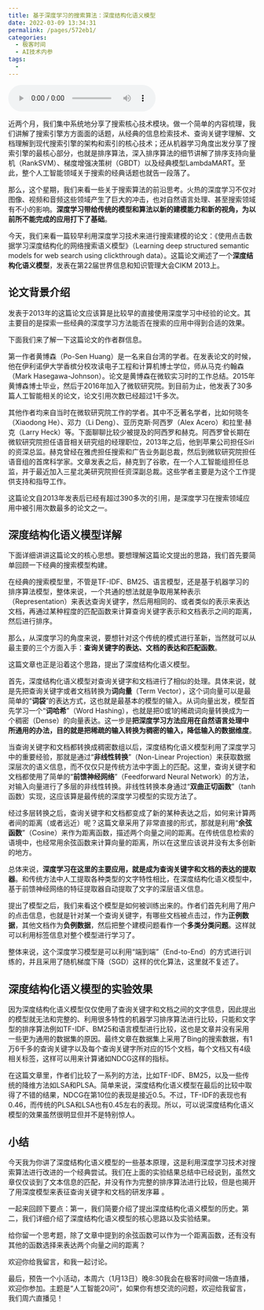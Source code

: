 ```yaml
---
title: 基于深度学习的搜索算法：深度结构化语义模型
date: 2022-03-09 13:34:31
permalink: /pages/572eb1/
categories:
  - 极客时间
  - AI技术内参
tags:
  - 
---
```

<audio title="055.基于深度学习的搜索算法：深度结构化语义模型" src="https://static001.geekbang.org/resource/audio/71/8e/712b33bbf005e9e7b2b73e569fe9e18e.mp3" controls="controls"></audio> 
<p>近两个月，我们集中系统地分享了搜索核心技术模块。做一个简单的内容梳理，我们讲解了搜索引擎方方面面的话题，从经典的信息检索技术、查询关键字理解、文档理解到现代搜索引擎的架构和索引的核心技术；还从机器学习角度出发分享了搜索引擎的最核心部分，也就是排序算法，深入排序算法的细节讲解了排序支持向量机（RankSVM）、梯度增强决策树（GBDT）以及经典模型LambdaMART。至此，整个人工智能领域关于搜索的经典话题也就告一段落了。</p>
<p>那么，这个星期，我们来看一些关于搜索算法的前沿思考。火热的深度学习不仅对图像、视频和音频这些领域产生了巨大的冲击，也对自然语言处理、甚至搜索领域有不小的影响。<strong>深度学习带给传统的模型和算法以新的建模能力和新的视角，为以前所不能完成的应用打下了基础</strong>。</p>
<p>今天，我们来看一篇较早利用深度学习技术来进行搜索建模的论文：《使用点击数据学习深度结构化的网络搜索语义模型》（Learning deep structured semantic models for web search using clickthrough data）。这篇论文阐述了一个<strong>深度结构化语义模型</strong>，发表在第22届世界信息和知识管理大会CIKM 2013上。</p>
<h2>论文背景介绍</h2>
<p>发表于2013年的这篇论文应该算是比较早的直接使用深度学习中经验的论文。其主要目的是探索一些经典的深度学习方法能否在搜索的应用中得到合适的效果。</p>
<p>下面我们来了解一下这篇论文的作者群信息。</p>
<p>第一作者黄博森（Po-Sen Huang）是一名来自台湾的学者。在发表论文的时候，他在伊利诺伊大学香槟分校攻读电子工程和计算机博士学位，师从马克·约翰森（Mark Hasegawa-Johnson）。论文是黄博森在微软实习时的工作总结。2015年黄博森博士毕业，然后于2016年加入了微软研究院。到目前为止，他发表了30多篇人工智能相关的论文，论文引用次数已经超过1千多次。</p>
<p>其他作者均来自当时在微软研究院工作的学者。其中不乏著名学者，比如何晓冬（Xiaodong He）、邓力（Li Deng）、亚历克斯·阿西罗（Alex Acero）和拉里·赫克（Larry Heck）等。下面聊聊比较少被提及的阿西罗和赫克。阿西罗曾长期在微软研究院担任语音相关研究组的经理职位，2013年之后，他到苹果公司担任Siri的资深总监。赫克曾经在雅虎担任搜索和广告业务副总裁，然后到微软研究院担任语音组的首席科学家。文章发表之后，赫克到了谷歌，在一个人工智能组担任总监，并于最近加入三星北美研究院担任资深副总裁。这些学者主要是为这个工作提供支持和指导工作。</p>
<p>这篇论文自2013年发表后已经有超过390多次的引用，是深度学习在搜索领域应用中被引用次数最多的论文之一。</p>
<h2>深度结构化语义模型详解</h2>
<p>下面详细讲讲这篇论文的核心思想。要想理解这篇论文提出的思路，我们首先要简单回顾一下经典的搜索模型构建。</p>
<!-- [[[read_end]]] -->
<p>在经典的搜索模型里，不管是TF-IDF、BM25、语言模型，还是基于机器学习的排序算法模型，整体来说，一个共通的想法就是争取用某种表示（Representation）来表达查询关键字，然后用相同的、或者类似的表示来表达文档，再通过某种程度的匹配函数来计算查询关键字表示和文档表示之间的距离，然后进行排序。</p>
<p>那么，从深度学习的角度来说，要想针对这个传统的模式进行革新，当然就可以从最主要的三个方面入手：<strong>查询关键字的表达、文档的表达和匹配函数</strong>。</p>
<p>这篇文章也正是沿着这个思路，提出了深度结构化语义模型。</p>
<p>首先，深度结构化语义模型对查询关键字和文档进行了相似的处理。具体来说，就是先把查询关键字或者文档转换为<strong>词向量</strong>（Term Vector），这个词向量可以是最简单的“<strong>词袋</strong>”的表达方式，这也就是最基本的模型的输入。从词向量出发，模型首先学习一个“<strong>词哈希</strong>”（Word Hashing），也就是把0或1的稀疏词向量转换成为一个稠密（Dense）的向量表达。这一步是<strong>把深度学习方法应用在自然语言处理中所通用的办法，目的就是把稀疏的输入转换为稠密的输入，降低输入的数据维度</strong>。</p>
<p>当查询关键字和文档都转换成稠密数组以后，深度结构化语义模型利用了深度学习中的重要经验，那就是通过“<strong>非线性转换</strong>”（Non-Linear Projection）来获取数据深层次的语义信息，而不仅仅只是传统方法中字面上的匹配。这里，查询关键字和文档都使用了简单的“<strong>前馈神经网络</strong>”（Feedforward Neural Network）的方法，对输入向量进行了多层的非线性转换。非线性转换本身通过“<strong>双曲正切函数</strong>”（tanh函数）实现，这应该算是最传统的深度学习模型的实现方法了。</p>
<p>经过多层转换之后，查询关键字和文档都变成了新的某种表达之后，如何来计算两者间的距离（或者远近）呢？这篇文章采用了非常直接的形式，那就是利用“<strong>余弦函数</strong>”（Cosine）来作为距离函数，描述两个向量之间的距离。在传统信息检索的语境中，也经常用余弦函数来计算向量的距离，所以在这里应该说并没有太多创新的地方。</p>
<p>总体来说，<strong>深度学习在这里的主要应用，就是成为查询关键字和文档的表达的提取器</strong>。和传统方法中人工提取各种类型的文字特性相比，在深度结构化语义模型中，基于前馈神经网络的特征提取器自动提取了文字的深层语义信息。</p>
<p>提出了模型之后，我们来看这个模型是如何被训练出来的。作者们首先利用了用户的点击信息，也就是针对某一个查询关键字，有哪些文档被点击过，作为<strong>正例数据</strong>，其他文档作为<strong>负例数据</strong>，然后把整个建模问题看作一个<strong>多类分类问题</strong>。这样就可以利用标签信息对整个模型进行学习了。</p>
<p>整体来说，这个深度学习模型是可以利用“端到端”（End-to-End）的方式进行训练的，并且采用了随机梯度下降（SGD）这样的优化算法，这里就不复述了。</p>
<h2>深度结构化语义模型的实验效果</h2>
<p>因为深度结构化语义模型仅仅使用了查询关键字和文档之间的文字信息，因此提出的模型就无法和完整的、利用很多特性的机器学习排序算法进行比较，只能和文字型的排序算法例如TF-IDF、BM25和语言模型进行比较，这也是文章并没有采用一些更为通用的数据集的原因。最终文章在数据集上采用了Bing的搜索数据，有1万6千多的查询关键字以及每个查询关键字所对应的15个文档，每个文档又有4级相关标签，这样可以用来计算诸如NDCG这样的指标。</p>
<p>在这篇文章里，作者们比较了一系列的方法，比如TF-IDF、BM25，以及一些传统的降维方法如LSA和PLSA。简单来说，深度结构化语义模型在最后的比较中取得了不错的结果，NDCG在第10位的表现是接近0.5。不过，TF-IDF的表现也有0.46，而传统的PLSA和LSA也有0.45左右的表现。所以，可以说深度结构化语义模型的效果虽然很明显但并不是特别惊人。</p>
<h2>小结</h2>
<p>今天我为你讲了深度结构化语义模型的一些基本原理，这是利用深度学习技术对搜索算法进行改进的一个经典尝试。我们在上面的实验结果总结中已经说到，虽然文章仅仅谈到了文本信息的匹配，并没有作为完整的排序算法进行比较，但是也揭开了用深度模型来表征查询关键字和文档的研发序幕 。</p>
<p>一起来回顾下要点：第一，我们简要介绍了提出深度结构化语义模型的历史。第二，我们详细介绍了深度结构化语义模型的核心思路以及实验结果。</p>
<p>给你留一个思考题，除了文章中提到的余弦函数可以作为一个距离函数，还有没有其他的函数选择来表达两个向量之间的距离？</p>
<p>欢迎你给我留言，和我一起讨论。</p>
<p>最后，预告一个小活动，本周六（1月13日）晚8:30我会在极客时间做一场直播，欢迎你参加。主题是“人工智能20问”，如果你有想交流的问题，欢迎给我留言，我们周六直播见！</p>
<p><img src="https://static001.geekbang.org/resource/image/03/a4/036075efeb9f168a768b32cd178ce9a4.jpg" alt="" /></p>
<p></p>
